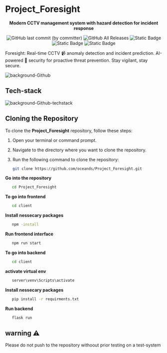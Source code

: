 # Project_Foresight
<div align="center">

__Modern CCTV management system with hazard detection for incident response__

![GitHub last commit (by committer)](https://img.shields.io/github/last-commit/oceands/Project_Foresight)
![GitHub All Releases](https://img.shields.io/github/downloads/oceandss/Project_Foresight/total.svg)
![Static Badge](https://img.shields.io/badge/collaborators-4-blue)
![Static Badge](https://img.shields.io/badge/node_version-v18.16.1-red)
![Static Badge](https://img.shields.io/badge/python_version-v3.11.4-purple)

</div>




Foresight: Real-time CCTV 📹 anomaly detection and incident prediction. AI-powered 🧠  security for proactive threat prevention. Stay vigilant, stay secure. 

![background-Github](https://github.com/oceands/Project_Foresight/assets/94485584/1043b57c-cf37-44ab-ae1f-5b203c46171d)

## Tech-stack
![background-Github-techstack](https://github.com/oceands/Project_Foresight/assets/94485584/b13bb234-30c1-4b1e-9672-fe01e0ffc7a4)

## Cloning the Repository

To clone the **Project_Foresight** repository, follow these steps:

1. Open your terminal or command prompt.
2. Navigate to the directory where you want to clone the repository.
3. Run the following command to clone the repository:

   ```sh
   git clone https://github.com/oceands/Project_Foresight.git
   ```
__Go into the repository__
```sh
   cd Project_Foresight
   ```
__To go into frontend__
```sh
   cd client
   ```
__Install nessecary packages__
```sh
   npm -install
   ```
__Run frontend interface__
```sh
   npm run start
   ```
__To go into backend__
```sh
   cd client
   ```
__activate virtual env__
```sh
   server\venv\Scripts\activate
```

__Install nessecary packages__
```sh
   pip install -r requirments.txt
   ```

__Run backend__
```sh
   flask run
   ```

## warning ⚠️

Please do not push to the repository withoout prior testing on a test-system

